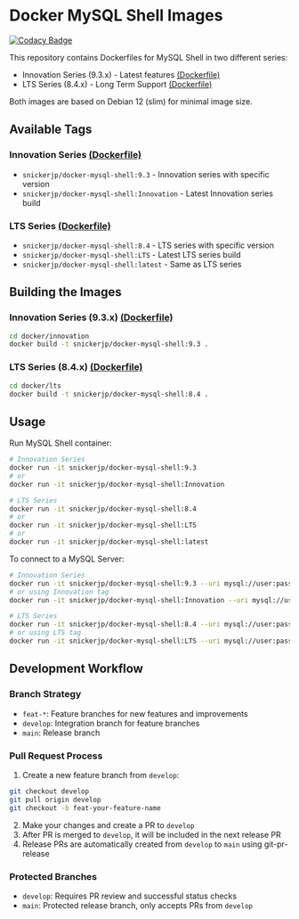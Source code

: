 # Docker MySQL Shell Images

[![Codacy Badge](https://api.codacy.com/project/badge/Grade/314c46648b7a4b85a25edfeef95edad5)](https://app.codacy.com/gh/snickerjp/docker-mysql-shell?utm_source=github.com&utm_medium=referral&utm_content=snickerjp/docker-mysql-shell&utm_campaign=Badge_Grade_Settings)

This repository contains Dockerfiles for MySQL Shell in two different series:
- Innovation Series (9.3.x) - Latest features [(Dockerfile)](docker/innovation/Dockerfile)
- LTS Series (8.4.x) - Long Term Support [(Dockerfile)](docker/lts/Dockerfile)

Both images are based on Debian 12 (slim) for minimal image size.

## Available Tags

### Innovation Series [(Dockerfile)](docker/innovation/Dockerfile)
- `snickerjp/docker-mysql-shell:9.3` - Innovation series with specific version
- `snickerjp/docker-mysql-shell:Innovation` - Latest Innovation series build

### LTS Series [(Dockerfile)](docker/lts/Dockerfile)
- `snickerjp/docker-mysql-shell:8.4` - LTS series with specific version
- `snickerjp/docker-mysql-shell:LTS` - Latest LTS series build
- `snickerjp/docker-mysql-shell:latest` - Same as LTS series

## Building the Images

### Innovation Series (9.3.x) [(Dockerfile)](docker/innovation/Dockerfile)
```bash
cd docker/innovation
docker build -t snickerjp/docker-mysql-shell:9.3 .
```

### LTS Series (8.4.x) [(Dockerfile)](docker/lts/Dockerfile)
```bash
cd docker/lts
docker build -t snickerjp/docker-mysql-shell:8.4 .
```

## Usage

Run MySQL Shell container:

```bash
# Innovation Series
docker run -it snickerjp/docker-mysql-shell:9.3
# or
docker run -it snickerjp/docker-mysql-shell:Innovation

# LTS Series
docker run -it snickerjp/docker-mysql-shell:8.4
# or
docker run -it snickerjp/docker-mysql-shell:LTS
# or
docker run -it snickerjp/docker-mysql-shell:latest
```

To connect to a MySQL Server:
```bash
# Innovation Series
docker run -it snickerjp/docker-mysql-shell:9.3 --uri mysql://user:pass@host:port/schema
# or using Innovation tag
docker run -it snickerjp/docker-mysql-shell:Innovation --uri mysql://user:pass@host:port/schema

# LTS Series
docker run -it snickerjp/docker-mysql-shell:8.4 --uri mysql://user:pass@host:port/schema
# or using LTS tag
docker run -it snickerjp/docker-mysql-shell:LTS --uri mysql://user:pass@host:port/schema
```

## Development Workflow

### Branch Strategy

- `feat-*`: Feature branches for new features and improvements
- `develop`: Integration branch for feature branches
- `main`: Release branch

### Pull Request Process

1. Create a new feature branch from `develop`:
```bash
git checkout develop
git pull origin develop
git checkout -b feat-your-feature-name
```

2. Make your changes and create a PR to `develop`
3. After PR is merged to `develop`, it will be included in the next release PR
4. Release PRs are automatically created from `develop` to `main` using git-pr-release

### Protected Branches

- `develop`: Requires PR review and successful status checks
- `main`: Protected release branch, only accepts PRs from `develop`
